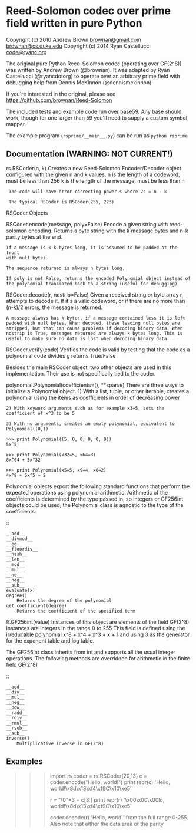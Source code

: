 Reed-Solomon codec over prime field written in pure Python
==========================================================

Copyright (c) 2010 Andrew Brown <brownan@gmail.com> <brownan@cs.duke.edu>
Copyright (c) 2014 Ryan Castellucci <code@ryanc.org>

The original pure Python Reed-Solomon codec (operating over GF(2^8)) was
written by Andrew Brown (@brownan). It was adapted by Ryan Castellucci
(@ryancdotorg) to operate over an arbitrary prime field with debugging help
from Dennis McKinnon (@dennismckinnon).

If you're interested in the original, please see
https://github.com/brownan/Reed-Solomon

The included tests and example code run over base59. Any base should work,
though for one larger than 59 you'll need to supply a custom symbol mapper.

The example program (`rsprime/__main__.py`) can be run as `python rsprime`

Documentation (**WARNING: NOT CURRENT!**)
-------------------------------------
rs.RSCoder(n, k)
     Creates a new Reed-Solomon Encoder/Decoder object configured with
     the given n and k values.
     n is the length of a codeword, must be less than 256
     k is the length of the message, must be less than n
     
     The code will have error correcting power s where 2s = n - k
     
     The typical RSCoder is RSCoder(255, 223)
 
RSCoder Objects

RSCoder.encode(message, poly=False)
    Encode a given string with reed-solomon encoding. Returns a byte
    string with the k message bytes and n-k parity bytes at the end.
    
    If a message is < k bytes long, it is assumed to be padded at the front
    with null bytes.
    
    The sequence returned is always n bytes long.
    
    If poly is not False, returns the encoded Polynomial object instead of
    the polynomial translated back to a string (useful for debugging)
    
RSCoder.decode(r, nostrip=False)
    Given a received string or byte array r, attempts to decode it. If
    it's a valid codeword, or if there are no more than (n-k)/2 errors, the
    message is returned.
    
    A message always has k bytes, if a message contained less it is left
    padded with null bytes. When decoded, these leading null bytes are
    stripped, but that can cause problems if decoding binary data. When
    nostrip is True, messages returned are always k bytes long. This is
    useful to make sure no data is lost when decoding binary data.

RSCoder.verify(code)
    Verifies the code is valid by testing that the code as a polynomial
    code divides g
    returns True/False


Besides the main RSCoder object, two other objects are used in this
implementation. Their use is not specifically tied to the coder.

polynomial.Polynomial(coefficients=(), \**sparse)
    There are three ways to initialize a Polynomial object.
    1) With a list, tuple, or other iterable, creates a polynomial using
    the items as coefficients in order of decreasing power

    2) With keyword arguments such as for example x3=5, sets the
    coefficient of x^3 to be 5

    3) With no arguments, creates an empty polynomial, equivalent to
    Polynomial((0,))

    >>> print Polynomial((5, 0, 0, 0, 0, 0))
    5x^5

    >>> print Polynomial(x32=5, x64=8)
    8x^64 + 5x^32

    >>> print Polynomial(x5=5, x9=4, x0=2) 
    4x^9 + 5x^5 + 2

Polynomial objects export the following standard functions that perform the
expected operations using polynomial arithmetic. Arithmetic of the coefficients
is determined by the type passed in, so integers or GF256int objects could be
used, the Polynomial class is agnostic to the type of the coefficients.

::

    __add__
    __divmod__
    __eq__
    __floordiv__
    __hash__
    __len__
    __mod__
    __mul__
    __ne__
    __neg__
    __sub__
    evaluate(x)
    degree()
        Returns the degree of the polynomial
    get_coefficient(degree)
        Returns the coefficient of the specified term

ff.GF256int(value)
    Instances of this object are elements of the field GF(2^8)
    Instances are integers in the range 0 to 255
    This field is defined using the irreducable polynomial
    x^8 + x^4 + x^3 + x + 1
    and using 3 as the generator for the exponent table and log table.

The GF256int class inherits from int and supports all the usual integer
operations. The following methods are overridden for arithmetic in the finite
field GF(2^8)

::

    __add__
    __div__
    __mul__
    __neg__
    __pow__
    __radd__
    __rdiv__
    __rmul__
    __rsub__
    __sub__
    inverse()
        Multiplicative inverse in GF(2^8)


Examples
--------
>>> import rs
>>> coder = rs.RSCoder(20,13)
>>> c = coder.encode("Hello, world!")
>>> print repr(c)
'Hello, world!\x8d\x13\xf4\xf9C\x10\xe5'
>>>
>>> r = "\0"*3 + c[3:]
>>> print repr(r)
'\x00\x00\x00lo, world!\x8d\x13\xf4\xf9C\x10\xe5'
>>>
>>> coder.decode(r)
'Hello, world!'
from the full range 0-255. Also note that either the data area or the parity
